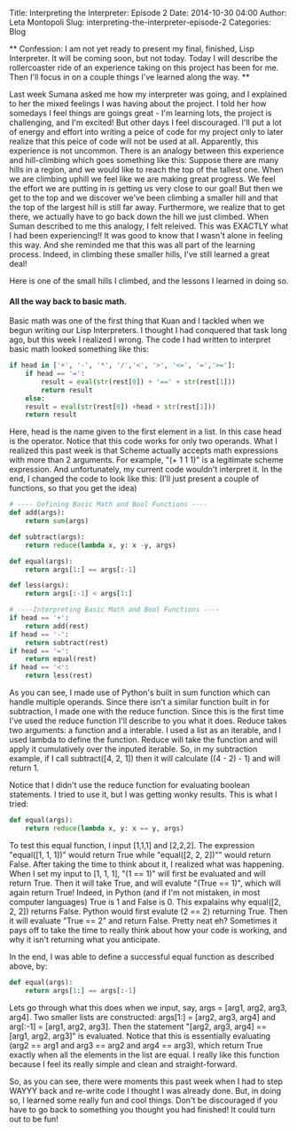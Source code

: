 Title: Interpreting the Interpreter: Episode 2
Date: 2014-10-30 04:00
Author: Leta Montopoli
Slug: interpreting-the-interpreter-episode-2
Categories: Blog

** Confession: I am not yet ready to present my final, finished, Lisp
Interpreter. It will be coming soon, but not today. Today I will
describe the rollercoaster ride of an experience taking on this project
has been for me. Then I'll focus in on a couple things I've learned
along the way. **

Last week Sumana asked me how my interpreter was going, and I explained
to her the mixed feelings I was having about the project. I told her how
somedays I feel things are goings great - I'm learning lots, the project
is challenging, and I'm excited! But other days I feel discouraged. I'll
put a lot of energy and effort into writing a peice of code for my
project only to later realize that this peice of code will not be used
at all. Apparently, this experience is not uncommon. There is an analogy
between this experience and hill-climbing which goes something like
this: Suppose there are many hills in a region, and we would like to
reach the top of the tallest one. When we are climbing uphill we feel
like we are making great progress. We feel the effort we are putting in
is getting us very close to our goal! But then we get to the top and we
discover we've been climbing a smaller hill and that the top of the
largest hill is still far away. Furthermore, we realize that to get
there, we actually have to go back down the hill we just climbed. When
Suman described to me this analogy, I felt releived. This was EXACTLY
what I had been experiencing!! It was good to know that I wasn't alone
in feeling this way. And she reminded me that this was all part of the
learning process. Indeed, in climbing these smaller hills, I've still
learned a great deal!

Here is one of the small hills I climbed, and the lessons I learned in
doing so.

#### All the way back to basic math.

Basic math was one of the first thing that Kuan and I tackled when we
begun writing our Lisp Interpreters. I thought I had conquered that task
long ago, but this week I realized I wrong. The code I had written to
interpret basic math looked something like this:

```python
if head in ['+', '-', '*', '/','<', '>', '<=', '=','>=']:    
	if head == '=':            
		result = eval(str(rest[0]) + '==' + str(rest[1]))
		return result    
	else:
	result = eval(str(rest[0]) +head + str(rest[1]))            
	return result

```

Here, head is the name given to the first element in a list. In this
case head is the operator. Notice that this code works for only two
operands. What I realized this past week is that Scheme actually accepts
math expressions with more than 2 arguments. For example, "(+ 1 1 1)" is
a legitimate scheme expression. And unfortunately, my current code
wouldn't interpret it. In the end, I changed the code to look like this:
(I'll just present a couple of functions, so that you get the idea)

```python
# ---- Defining Basic Math and Bool Functions ----  
def add(args):
	return sum(args)

def subtract(args):    
	return reduce(lambda x, y: x -y, args)

def equal(args):    
	return args[1:] == args[:-1]

def less(args):
	return args[:-1] < args[1:]

# ----Interpreting Basic Math and Bool Functions ---- 
if head == '+':
	return add(rest)
if head == '-':    
	return subtract(rest)
if head == '=':
	return equal(rest)
if head == '<':
	return less(rest)

```

As you can see, I made use of Python's built in sum function which can
handle multiple operands. Since there isn't a similar function built in
for subtraction, I made one with the reduce function. Since this is the
first time I've used the reduce function I'll describe to you what it
does. Reduce takes two arguments: a function and a interable. I used a
list as an iterable, and I used lambda to define the function. Reduce
will take the function and will apply it cumulatively over the inputed
iterable. So, in my subtraction example, if I call subtract([4, 2, 1])
then it will calculate ((4 - 2) - 1) and will return 1.

Notice that I didn't use the reduce function for evaluating boolean
statements. I tried to use it, but I was getting wonky results. This is
what I tried:

```python
def equal(args):    
	return reduce(lambda x, y: x == y, args)

```

To test this equal function, I input [1,1,1] and [2,2,2]. The expression
"equal([1, 1, 1])" would return True while "equal([2, 2, 2])"" would
return False. After taking the time to think about it, I realized what
was happening. When I set my input to [1, 1, 1], "(1 == 1)" will first
be evaluated and will return True. Then it will take True, and will
evalute "(True == 1)", which will again return True! Indeed, in Python
(and if I'm not mistaken, in most computer languages) True is 1 and
False is 0. This expalains why equal([2, 2, 2]) returns False. Python
would first evalute (2 == 2) returning True. Then it will evaluate "True
== 2" and return False. Pretty neat eh? Sometimes it pays off to take
the time to really think about how your code is working, and why it
isn't returning what you anticipate.

In the end, I was able to define a successful equal function as
described above, by:

```python
def equal(args):    
	return args[1:] == args[:-1]

```

Lets go through what this does when we input, say, args = [arg1, arg2,
arg3, arg4]. Two smaller lists are constructed: args[1:] = [arg2, arg3,
arg4] and arg[:-1] = [arg1, arg2, arg3]. Then the statement "[arg2,
arg3, arg4] == [arg1, arg2, arg3]" is evaluated. Notice that this is
essentially evaluating (arg2 == arg1 and arg3 == arg2 and arg4 == arg3),
which return True exactly when all the elements in the list are equal. I
really like this function because I feel its really simple and clean and
straight-forward.

So, as you can see, there were moments this past week when I had to step
WAYYY back and re-write code I thought I was already done. But, in doing
so, I learned some really fun and cool things. Don't be discouraged if
you have to go back to something you thought you had finished! It could
turn out to be fun!

